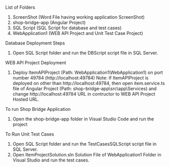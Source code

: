 

List of Folders

1. ScreenShot (Word File having working application ScreenShot)
2. shop-bridge-app (Angular Project)
3. SQL Script (SQL Script for database and test cases) 
4. WebApplication1 (WEB API Project and Unit Test Case Project)



Database Deployment Steps

1. Open SQL Script folder and run the DBScript script file in SQL Server.




WEB API Project Deployment

1. Deploy ItemAPIProject (Path: WebApplication1\WebApplication1) on port number 49784 (http://localhost:49784)
Note: If ItemAPIProject is deployed on other than http://localhost:49784, then open item.service.ts file of Angular Project (Path: shop-bridge-app\src\app\Services) and change http://localhost:49784 URL in contructor to WEB API Project Hosted URL.




To run Shop Bridge Application

1. Open the shop-bridge-app folder in Visual Studio Code and run the project




To Run Unit Test Cases

1. Open SQL Script folder and run the TestCasesSQLScript script file in SQL Server.
2. Open ItemProjectSolution.sln Solution File of WebApplication1 Folder in Visual Studio and run the test cases.

